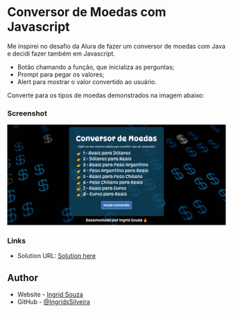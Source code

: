 # Conversor de Moedas com Javascript

Me inspirei no desafio da Alura de fazer um conversor de moedas com Java e decidi fazer também em Javascript.

- Botão chamando a função, que inicializa as perguntas;
- Prompt para pegar os valores;
- Alert para mostrar o valor convertido ao usuário.

Converte para os tipos de moedas demonstrados na imagem abaixo:

### Screenshot

![](imgs/Conversor-de-Moedas.png)

### Links

- Solution URL: [Solution here](https://ingridssilveira.github.io/ConversorMoedasJavascript/#)

## Author

- Website - [Ingrid Souza](https://ingridssilveira.github.io/IngridSouza)
- GitHub - [@IngridsSilveira](https://github.com/IngridsSilveira)